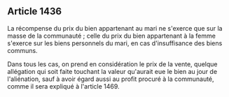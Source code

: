 Article 1436
----
La récompense du prix du bien appartenant au mari ne s'exerce que sur la masse
de la communauté ; celle du prix du bien appartenant à la femme s'exerce sur les
biens personnels du mari, en cas d'insuffisance des biens communs.

Dans tous les cas, on prend en considération le prix de la vente, quelque
allégation qui soit faite touchant la valeur qu'aurait eue le bien au jour de
l'aliénation, sauf à avoir égard aussi au profit procuré à la communauté, comme
il sera expliqué à l'article 1469.
